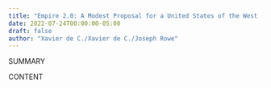 ```yaml
---
title: "Empire 2.0: A Modest Proposal for a United States of the West (Terra Nova)"
date: 2022-07-24T00:00:00-05:00
draft: false
author: "Xavier de C./Xavier de C./Joseph Rowe"
---
```


SUMMARY

<!--more-->

CONTENT
